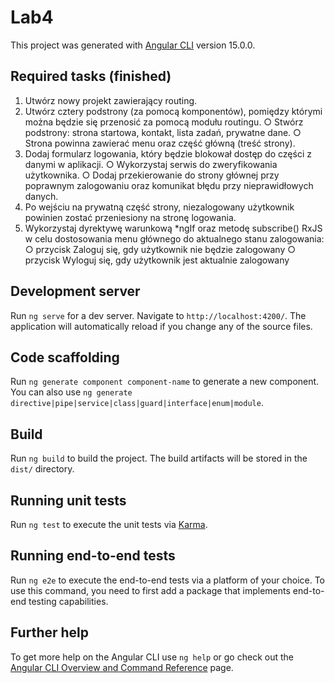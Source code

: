 # Lab4

This project was generated with [Angular CLI](https://github.com/angular/angular-cli) version 15.0.0.

## Required tasks (finished)
1. Utwórz nowy projekt zawierający routing.
2. Utwórz cztery podstrony (za pomocą komponentów), pomiędzy którymi
można będzie się przenosić za pomocą modułu routingu.
○ Stwórz podstrony: strona startowa, kontakt, lista zadań, prywatne
dane.
○ Strona powinna zawierać menu oraz część główną (treść strony).
3. Dodaj formularz logowania, który będzie blokował dostęp do części z danymi
w aplikacji.
○ Wykorzystaj serwis do zweryfikowania użytkownika.
○ Dodaj przekierowanie do strony głównej przy poprawnym zalogowaniu
oraz komunikat błędu przy nieprawidłowych danych.
4. Po wejściu na prywatną część strony, niezalogowany użytkownik powinien
zostać przeniesiony na stronę logowania.
5. Wykorzystaj dyrektywę warunkową *ngIf oraz metodę subscribe() RxJS w celu
dostosowania menu głównego do aktualnego stanu zalogowania:
○ przycisk Zaloguj się, gdy użytkownik nie będzie zalogowany
○ przycisk Wyloguj się, gdy użytkownik jest aktualnie zalogowany

## Development server

Run `ng serve` for a dev server. Navigate to `http://localhost:4200/`. The application will automatically reload if you change any of the source files.

## Code scaffolding

Run `ng generate component component-name` to generate a new component. You can also use `ng generate directive|pipe|service|class|guard|interface|enum|module`.

## Build

Run `ng build` to build the project. The build artifacts will be stored in the `dist/` directory.

## Running unit tests

Run `ng test` to execute the unit tests via [Karma](https://karma-runner.github.io).

## Running end-to-end tests

Run `ng e2e` to execute the end-to-end tests via a platform of your choice. To use this command, you need to first add a package that implements end-to-end testing capabilities.

## Further help

To get more help on the Angular CLI use `ng help` or go check out the [Angular CLI Overview and Command Reference](https://angular.io/cli) page.
